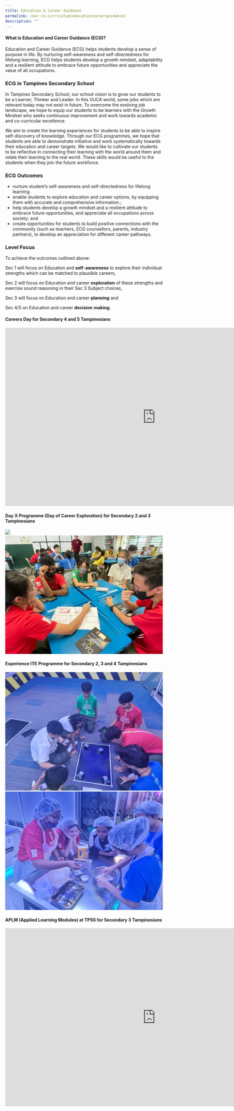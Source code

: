 ```yaml
---
title: Education & Career Guidance
permalink: /our-co-curriculum/educationcareerguidance/
description: ""
---
```

#### What is Education and Career Guidance (ECG)?

Education and Career Guidance (ECG) helps students develop a sense of purpose in life. By nurturing self-awareness and self-directedness for lifelong learning, ECG helps students develop a growth mindset, adaptability and a resilient attitude to embrace future opportunities and appreciate the value of all occupations.

### ECG in Tampines Secondary School

In Tampines Secondary School, our school vision is to grow our students to be a Learner, Thinker and Leader. In this VUCA world, some jobs which are relevant today may not exist in future. To overcome the evolving job landscape, we hope to equip our students to be learners with the Growth Mindset who seeks continuous improvement and work towards academic and co-curricular excellence.

We aim to create the learning experiences for students to be able to inspire self-discovery of knowledge. Through our ECG programmes, we hope that students are able to demonstrate initiative and work systematically towards their education and career targets. We would like to cultivate our students to be reflective in connecting their learning with the world around them and relate their learning to the real world. These skills would be useful to the students when they join the future workforce.

### ECG Outcomes

*   nurture student’s self-awareness and self-directedness for lifelong learning.
*   enable students to explore education and career options, by equipping them with accurate and comprehensive information.;
*   help students develop a growth mindset and a resilient attitude to embrace future opportunities, and appreciate all occupations across society; and
*   create opportunities for students to build positive connections with the community (such as teachers, ECG counsellors, parents, industry partners), to develop an appreciation for different career pathways.

### Level Focus

To achieve the outcomes outlined above:

Sec 1 will focus on Education and **self**\-**awareness** to explore their individual strengths which can be matched to plausible careers,

Sec 2 will focus on Education and career **exploration** of these strengths and exercise sound reasoning in their Sec 3 Subject choices,

Sec 3 will focus on Education and career **planning** and

Sec 4/5 on Education and career **decision** **making**.

#### Careers Day for Secondary 4 and 5 Tampinesians

<iframe allowfullscreen="true" height="569" width="960" frameborder="0" src="https://docs.google.com/presentation/d/e/2PACX-1vRCraKiLPLxEbB4rmY_yfK1n9BocrobHECFsCpyN6a-XrW3wXO7ZER6Cj_tzMBXT5FJ1i2Y_pbPkkUJ/embed?start=true&amp;loop=true&amp;delayms=3000"></iframe>

#### Day X Programme (Day of Career Exploration) for Secondary 2 and 3 Tampinesians

![](/images/day%20x%202022%201.jpg)
![](/images/day%20x%202022%202.jpg)

#### Experience ITE Programme for Secondary 2, 3 and 4 Tampinesians

![](/images/ite%20programme%202022%201.jpg)
![](/images/ite%20programme%202022%202.jpg)

#### APLM (Applied Learning Modules) at TPSS for Secondary 3 Tampinesians

<iframe src="https://docs.google.com/presentation/d/e/2PACX-1vRVg-RKOjq381coS43y2mvkAj595gR-GUeTHpNHrrVXVsqN4lqxVZGTqYpZAxUogSTZc-OiarA9X0Wx/embed?start=true&amp;loop=true&amp;delayms=3000" frameborder="0" width="960" height="569" allowfullscreen="true"></iframe>